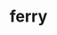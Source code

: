 ---
layout: smileys&emotion
title: ferry
emoji: ferry
permalink: ⛴.html
image: assets/img/3moji/ferry.png
---